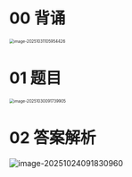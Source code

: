 # 00 背诵

<img src="https://cvp.oss-cn-shanghai.aliyuncs.com/202510311059473.png" alt="image-20251031105954426" style="zoom:50%;" />



# 01 题目

<img src="https://cvp.oss-cn-shanghai.aliyuncs.com/202510300917967.png" alt="image-20251030091739905" style="zoom:50%;" />



# 02 答案解析

![image-20251024091830960](C:\Users\Administrator\AppData\Roaming\Typora\typora-user-images\image-20251024091830960.png)
